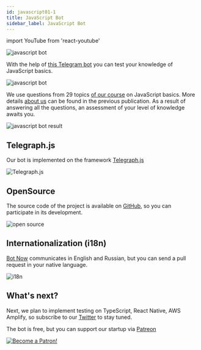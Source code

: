 ```yaml
---
id: javascript01-1
title: JavaScript Bot
sidebar_label: JavaScript Bot
---
```


import YouTube from 'react-youtube'

![javascript bot](/img/javascript/JSBot.jpg)

With the help of [this Telegram bot](https://t.me/javascriptcamp_bot) you can test your knowledge of JavaScript basics.

![javascript bot](https://miro.medium.com/max/1400/1*x9F9oX8vTt5e-bVxL4oOog.png)

We use questions from 29 topics [of our course](https://www.jscamp.app/docs/javascript01/) on JavaScript basics. More details [about us](https://www.jscamp.app/ru/docs/javascript00/) can be found in the previous publication.
As a result of answering all the questions, an assessment of your level of knowledge awaits you.

![javascript bot result](https://miro.medium.com/max/1400/1*KCe76zg2M56lT-234Xi1NA.png)

## Telegraph.js

Our bot is implemented on the framework [Telegraph.js](https://telegraf.js.org/)

![Telegraph.js](/img/javascript/telegraf.jpg)

## OpenSource

The source code of the project is available on [GitHub](https://github.com/gHashTag/javascriptcamp_bot/tree/heroku/src/quiz), so you can participate in its development.

![open source](https://media.giphy.com/media/7FgmaCJgUAMxRWatWB/giphy.gif)

## Internationalization (i18n)

[Bot Now](https://github.com/gHashTag/javascriptcamp_bot/tree/heroku/locales) communicates in English and Russian, but you can send a pull request in your native language.

![i18n](/img/javascript/i18n.png)

## What's next?

Next, we plan to implement testing on TypeScript, React Native, AWS Amplify, so subscribe to our [Twitter](https://twitter.com/serverlesskiy) to stay tuned.

The bot is free, but you can support our startup via [Patreon](https://www.patreon.com/javascriptcamp)

[![Become a Patron!](/img/logo/patreon.jpg)](https://www.patreon.com/bePatron?u=31769291)
